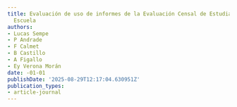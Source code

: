 ```yaml
---
title: Evaluación de uso de informes de la Evaluación Censal de Estudiantes en la
  Escuela
authors:
- Lucas Sempe
- P Andrade
- F Calmet
- B Castillo
- A Figallo
- Ey Verona Morán
date: -01-01
publishDate: '2025-08-29T12:17:04.630951Z'
publication_types:
- article-journal
---
```

